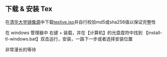 ## 下载 & 安装 Tex

在[清华大学镜像源](https://mirrors.tuna.tsinghua.edu.cn/CTAN/systems/texlive/Images/)中下载[texlive.iso](https://mirrors.tuna.tsinghua.edu.cn/CTAN/systems/texlive/Images/texlive.iso)并自行校验md5或sha256值以保证完整性

在 windows 管理器中 右键 + 装载，并在【计算机】的光盘盘符中找到 【install-tl-windows.bat】双击运行，安装，一路下一步或者选择安装位置

非常漫长的等待